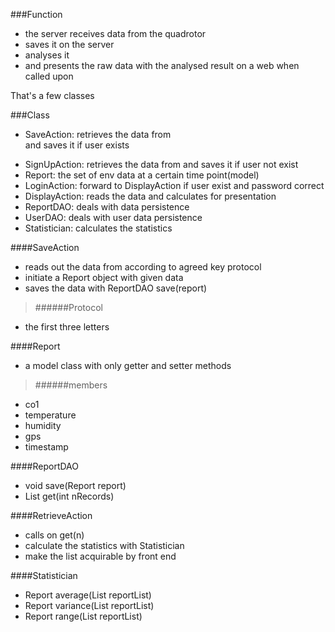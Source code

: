 ###Function
* the server receives data from the quadrotor 
* saves it on the server
* analyses it
* and presents the raw data with the analysed result on a web when called upon

That's a few classes

###Class
* SaveAction: retrieves the data from <form> and saves it if user exists
* SignUpAction: retrieves the data from <form> and saves it if user not exist
* Report: the set of env data at a certain time point(model)
* LoginAction: forward to DisplayAction if user exist and password correct
* DisplayAction: reads the data and calculates for presentation
* ReportDAO: deals with data persistence
* UserDAO: deals with user data persistence
* Statistician: calculates the statistics


####SaveAction
* reads out the data from <form> according to agreed key protocol
* initiate a Report object with given data
* saves the data with ReportDAO save(report)

> ######Protocol
* the first three letters

####Report
* a model class with only getter and setter methods

>######members
* co1
* temperature
* humidity
* gps
* timestamp

####ReportDAO
* void save(Report report)
* List<Report> get(int nRecords)

####RetrieveAction
* calls on get(n)
* calculate the statistics with Statistician
* make the list acquirable by front end

####Statistician
* Report average(List<Report> reportList)
* Report variance(List<Report> reportList)
* Report range(List<Report> reportList)
